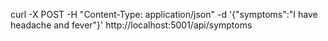 curl -X POST -H "Content-Type: application/json" -d '{"symptoms":"I have headache and fever"}' http://localhost:5001/api/symptoms